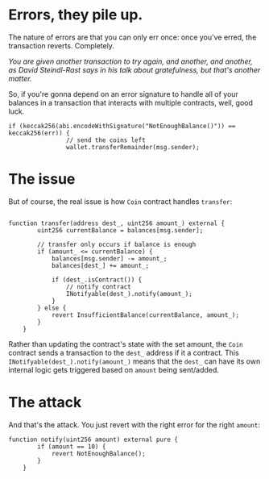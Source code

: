 # Errors, they pile up.

The nature of errors are that you can only err once: once you've erred, the transaction reverts. Completely.

_You are given another transaction to try again, and another, and another, as David Steindl-Rast says in his talk about gratefulness, but that's another matter._

So, if you're gonna depend on an error signature to handle all of your balances in a transaction that interacts with multiple contracts, well, good luck.

```solidity
if (keccak256(abi.encodeWithSignature("NotEnoughBalance()")) == keccak256(err)) {
                // send the coins left
                wallet.transferRemainder(msg.sender);
```

# The issue

But of course, the real issue is how `Coin` contract handles `transfer`:

```solidity

function transfer(address dest_, uint256 amount_) external {
        uint256 currentBalance = balances[msg.sender];

        // transfer only occurs if balance is enough
        if (amount_ <= currentBalance) {
            balances[msg.sender] -= amount_;
            balances[dest_] += amount_;

            if (dest_.isContract()) {
                // notify contract
                INotifyable(dest_).notify(amount_);
            }
        } else {
            revert InsufficientBalance(currentBalance, amount_);
        }
    }
```

Rather than updating the contract's state with the set amount, the `Coin` contract sends a transaction to the `dest_` address if it a contract. This `INotifyable(dest_).notify(amount_)` means that the `dest_` can have its own internal logic gets triggered based on `amount` being sent/added.

# The attack

And that's the attack. You just revert with the right error for the right `amount`:

```solidity
function notify(uint256 amount) external pure {
        if (amount == 10) {
            revert NotEnoughBalance();
        }
    }
```
